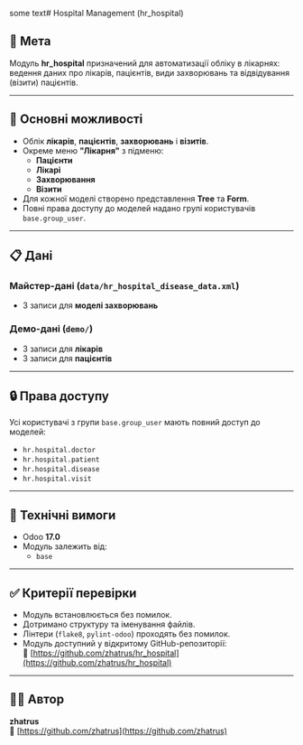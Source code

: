 some text# Hospital Management (hr_hospital)

## 🎯 Мета
Модуль **hr_hospital** призначений для автоматизації обліку в лікарнях: ведення даних про лікарів, пацієнтів, види захворювань та відвідування (візити) пацієнтів.

---

## 🧩 Основні можливості
- Облік **лікарів**, **пацієнтів**, **захворювань** і **візитів**.
- Окреме меню **"Лікарня"** з підменю:
  - **Пацієнти**
  - **Лікарі**
  - **Захворювання**
  - **Візити**
- Для кожної моделі створено представлення **Tree** та **Form**.
- Повні права доступу до моделей надано групі користувачів `base.group_user`.

---

## 📋 Дані
### Майстер-дані (`data/hr_hospital_disease_data.xml`)
- 3 записи для **моделі захворювань**

### Демо-дані (`demo/`)
- 3 записи для **лікарів**
- 3 записи для **пацієнтів**

---

## 🔒 Права доступу
Усі користувачі з групи `base.group_user` мають повний доступ до моделей:
- `hr.hospital.doctor`
- `hr.hospital.patient`
- `hr.hospital.disease`
- `hr.hospital.visit`

---

## 🧠 Технічні вимоги
- Odoo **17.0**
- Модуль залежить від:
  - `base`

---

## ✅ Критерії перевірки
- Модуль встановлюється без помилок.
- Дотримано структуру та іменування файлів.
- Лінтери (`flake8`, `pylint-odoo`) проходять без помилок.
- Модуль доступний у відкритому GitHub-репозиторії:  
  🔗 [https://github.com/zhatrus/hr_hospital](https://github.com/zhatrus/hr_hospital)

---

## 👨‍💻 Автор
**zhatrus**  
📧 [https://github.com/zhatrus](https://github.com/zhatrus)
